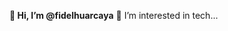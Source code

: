  **👋 Hi, I’m @fidelhuarcaya**
 👀 I’m interested in tech...

<!---
fidelhuarcaya/fidelhuarcaya is a ✨ special ✨ repository because its `README.md` (this file) appears on your GitHub profile.
You can click the Preview link to take a look at your changes.
--->
